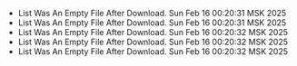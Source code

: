 *  List Was An Empty File After Download. Sun Feb 16 00:20:31 MSK 2025
*  List Was An Empty File After Download. Sun Feb 16 00:20:31 MSK 2025
*  List Was An Empty File After Download. Sun Feb 16 00:20:32 MSK 2025
*  List Was An Empty File After Download. Sun Feb 16 00:20:32 MSK 2025
*  List Was An Empty File After Download. Sun Feb 16 00:20:32 MSK 2025
